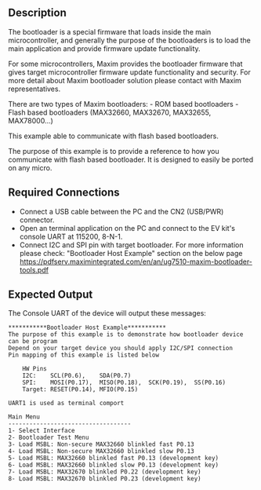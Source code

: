 ## Description

The bootloader is a special firmware that loads inside the main microcontroller, 
and generally the purpose of the bootloaders is to load the main application 
and provide firmware update functionality. 

For some microcontrollers, Maxim provides the bootloader firmware that gives 
target microcontroller firmware update functionality and security. 
For more detail about Maxim bootloader solution please contact with
Maxim representatives.

There are two types of Maxim bootloaders:
    - ROM based bootloaders
    - Flash based bootloaders (MAX32660, MAX32670, MAX32655, MAX78000...)

This example able to communicate with flash based bootloaders.

The purpose of this example is to provide a reference to how you communicate with 
flash based bootloader. It is designed to easily be ported on any micro.

## Required Connections

-   Connect a USB cable between the PC and the CN2 (USB/PWR) connector.
-   Open an terminal application on the PC and connect to the EV kit's console UART at 115200, 8-N-1.
-   Connect I2C and SPI pin with target bootloader.
For more information please check: "Bootloader Host Example" section on the below page
https://pdfserv.maximintegrated.com/en/an/ug7510-maxim-bootloader-tools.pdf 

## Expected Output

The Console UART of the device will output these messages:

```
***********Bootloader Host Example***********
The purpose of this example is to demonstrate how bootloader device can be program
Depend on your target device you should apply I2C/SPI connection
Pin mapping of this example is listed below

    HW Pins
    I2C:    SCL(P0.6),    SDA(P0.7)
    SPI:    MOSI(P0.17),  MISO(P0.18),  SCK(P0.19),  SS(P0.16)
    Target: RESET(P0.14), MFIO(P0.15)

UART1 is used as terminal comport

Main Menu
-----------------------------------
1- Select Interface
2- Bootloader Test Menu
3- Load MSBL: Non-secure MAX32660 blinkled fast P0.13
4- Load MSBL: Non-secure MAX32660 blinkled slow P0.13
5- Load MSBL: MAX32660 blinkled fast P0.13 (development key)
6- Load MSBL: MAX32660 blinkled slow P0.13 (development key)
7- Load MSBL: MAX32670 blinkled P0.22 (development key)
8- Load MSBL: MAX32670 blinkled P0.23 (development key)


```

